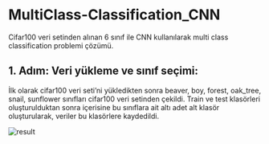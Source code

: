 # MultiClass-Classification_CNN
Cifar100 veri setinden alınan 6 sınıf ile CNN kullanılarak multi class classification problemi çözümü.

## 1. Adım: Veri yükleme ve sınıf seçimi:
İlk olarak cifar100 veri seti’ni yükledikten sonra beaver, boy, forest, oak_tree, snail, sunflower sınıfları cifar100 veri setinden çekildi. Train ve test klasörleri oluşturulduktan sonra içerisine bu sınıflara ait altı adet alt klasör oluşturularak, veriler bu klasörlere kaydedildi. 

![result](https://hizliresim.com/QAFuk1)

